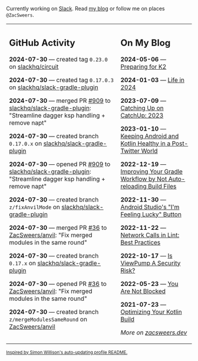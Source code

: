 Currently working on [Slack](https://slack.com/). Read [my blog](https://zacsweers.dev/) or follow me on places `@ZacSweers`.

<table><tr><td valign="top" width="60%">

## GitHub Activity
<!-- githubActivity starts -->
**2024-07-30** — created tag `0.23.0` on [slackhq/circuit](https://github.com/slackhq/circuit)

**2024-07-30** — created tag `0.17.0.3` on [slackhq/slack-gradle-plugin](https://github.com/slackhq/slack-gradle-plugin)

**2024-07-30** — merged PR [#909](https://github.com/slackhq/slack-gradle-plugin/pull/909) to [slackhq/slack-gradle-plugin](https://github.com/slackhq/slack-gradle-plugin): "Streamline dagger ksp handling + remove napt"

**2024-07-30** — created branch `0.17.0.x` on [slackhq/slack-gradle-plugin](https://github.com/slackhq/slack-gradle-plugin)

**2024-07-30** — opened PR [#909](https://github.com/slackhq/slack-gradle-plugin/pull/909) to [slackhq/slack-gradle-plugin](https://github.com/slackhq/slack-gradle-plugin): "Streamline dagger ksp handling + remove napt"

**2024-07-30** — created branch `z/fixAnvilMode` on [slackhq/slack-gradle-plugin](https://github.com/slackhq/slack-gradle-plugin)

**2024-07-30** — merged PR [#36](https://github.com/ZacSweers/anvil/pull/36) to [ZacSweers/anvil](https://github.com/ZacSweers/anvil): "Fix merged modules in the same round"

**2024-07-30** — created branch `0.17.x` on [slackhq/slack-gradle-plugin](https://github.com/slackhq/slack-gradle-plugin)

**2024-07-30** — opened PR [#36](https://github.com/ZacSweers/anvil/pull/36) to [ZacSweers/anvil](https://github.com/ZacSweers/anvil): "Fix merged modules in the same round"

**2024-07-30** — created branch `z/mergeModulesSameRound` on [ZacSweers/anvil](https://github.com/ZacSweers/anvil)
<!-- githubActivity ends -->
</td><td valign="top" width="40%">

## On My Blog
<!-- blog starts -->
**2024-05-06** — [Preparing for K2](https://www.zacsweers.dev/preparing-for-k2/)

**2024-01-03** — [Life in 2024](https://www.zacsweers.dev/life-in-2024/)

**2023-07-09** — [Catching Up on CatchUp: 2023](https://www.zacsweers.dev/catching-up-on-catchup-2023/)

**2023-01-10** — [Keeping Android and Kotlin Healthy in a Post-Twitter World](https://www.zacsweers.dev/keeping-android-healthy/)

**2022-12-19** — [Improving Your Gradle Workflow by Not Auto-reloading Build Files](https://www.zacsweers.dev/improving-your-workflow-by-not-auto-reloading-build-files/)

**2022-11-30** — [Android Studio's "I'm Feeling Lucky" Button](https://www.zacsweers.dev/android-studios-im-feeling-lucky-button/)

**2022-11-22** — [Network Calls in Lint: Best Practices](https://www.zacsweers.dev/network-calls-in-lint-best-practices/)

**2022-10-17** — [Is ViewPump A Security Risk?](https://www.zacsweers.dev/is-viewpump-a-security-risk/)

**2022-05-23** — [You Are Not Blocked](https://www.zacsweers.dev/you-are-not-blocked/)

**2021-07-23** — [Optimizing Your Kotlin Build](https://www.zacsweers.dev/optimizing-your-kotlin-build/)
<!-- blog ends -->
_More on [zacsweers.dev](https://zacsweers.dev/)_
</td></tr></table>

<sub><a href="https://simonwillison.net/2020/Jul/10/self-updating-profile-readme/">Inspired by Simon Willison's auto-updating profile README.</a></sub>